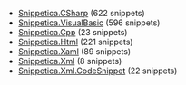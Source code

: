 ﻿
* [Snippetica.CSharp](Snippetica.CSharp) (622 snippets)
* [Snippetica.VisualBasic](Snippetica.VisualBasic) (596 snippets)
* [Snippetica.Cpp](Snippetica.Cpp) (23 snippets)
* [Snippetica.Html](Snippetica.Html) (221 snippets)
* [Snippetica.Xaml](Snippetica.Xaml) (89 snippets)
* [Snippetica.Xml](Snippetica.Xml) (8 snippets)
* [Snippetica.Xml.CodeSnippet](Snippetica.Xml.CodeSnippet) (22 snippets)
